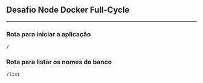 ## Desafio Node Docker Full-Cycle

--------------------------------
### Rota para iniciar a aplicação
``
/ 
``

### Rota para listar os nomes do banco 
``
/list 
``